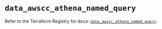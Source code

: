 # `data_awscc_athena_named_query`

Refer to the Terraform Registry for docs: [`data_awscc_athena_named_query`](https://registry.terraform.io/providers/hashicorp/awscc/0.70.0/docs/data-sources/athena_named_query).
